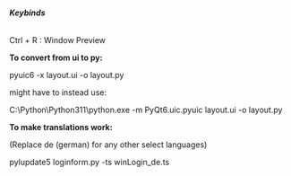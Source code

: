 ###### **Keybinds**

Ctrl + R : Window Preview



**To convert from ui to py:**

pyuic6 -x layout.ui -o layout.py

might have to instead use:

C:\\Python\\Python311\\python.exe -m PyQt6.uic.pyuic layout.ui -o layout.py



**To make translations work:**

(Replace de (german) for any other select languages)

pylupdate5 loginform.py -ts winLogin\_de.ts 

